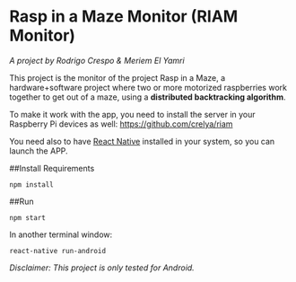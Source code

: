 # Rasp in a Maze Monitor (RIAM Monitor)
*A project by Rodrigo Crespo & Meriem El Yamri*

This project is the monitor of the project Rasp in a Maze, 
a hardware+software project where two or more motorized raspberries work together to get out of a maze, 
using a **distributed backtracking algorithm**.

To make it work with the app, you need to install the server in your Raspberry Pi devices as well:
https://github.com/crelya/riam

You need also to have [React Native](https://facebook.github.io/react-native/) installed in your system, so you can launch the APP.

##Install Requirements

````
npm install
````

##Run

````
npm start
````

In another terminal window:


````
react-native run-android
````




*Disclaimer: This project is only tested for Android.*